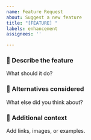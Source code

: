```yaml
---
name: Feature Request
about: Suggest a new feature
title: "[FEATURE] "
labels: enhancement
assignees: ''

---
```


### 🌟 Describe the feature
What should it do?

### 🔁 Alternatives considered
What else did you think about?

### 📝 Additional context
Add links, images, or examples.
